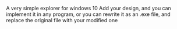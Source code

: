 A very simple explorer for windows 10
Add your design, and you can implement it in any program, or you can rewrite it as an .exe file, and replace the original file with your modified one
